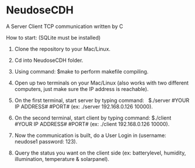 # NeudoseCDH
A Server Client TCP communication written by C

How to start: (SQLite must be installed)

1. Clone the repository to your Mac/Linux.

2. Cd into NeudoseCDH folder.

3. Using command:   $make     to perform makefile compiling.

4. Open up two terminals on your Mac/Linux (also works with two different computers, just make sure the IP address is reachable).

5. On the first terminal, start server by typing command:     $./server #YOUR IP ADDRESS# #PORT# 
(ex:  ./server 192.168.0.126 10000).

6. On the second terminal, start client by typing command:    $./client #YOUR IP ADDRESS# #PORT# 
(ex:  ./client 192.168.0.126 10000).

6. Now the communication is built, do a User Login in (username: neudose1  password: 123).

7. Query the status you want on the client side (ex: batterylevel, humidity, illumination, temperature & solarpanel).
